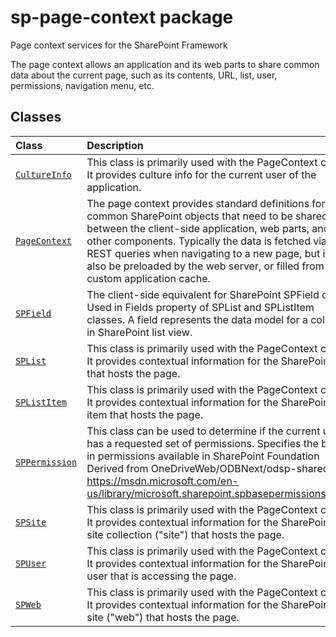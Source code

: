 # sp-page-context package

Page context services for the SharePoint Framework

The page context allows an application and its web parts to share common data about the current page, such as its contents, URL, list, user, permissions, navigation menu, etc.


## Classes

| Class	   |  Description |
|:-------------|:---------------|
| [`CultureInfo`](./sp-page-context.api/class/cultureinfo.md)     | This class is primarily used with the PageContext class. It provides culture info for the current user of the application. |
| [`PageContext`](./sp-page-context.api/class/pagecontext.md)     | The page context provides standard definitions for common SharePoint objects that need to be shared between the client-side application, web parts, and other components. Typically the data is fetched via REST queries when navigating to a new page, but it can also be preloaded by the web server, or filled from a custom application cache. |
| [`SPField`](./sp-page-context.api/class/spfield.md)     | The client-side equivalent for SharePoint SPField class. Used in Fields property of SPList and SPListItem classes. A field represents the data model for a column in SharePoint list view. |
| [`SPList`](./sp-page-context.api/class/splist.md)     | This class is primarily used with the PageContext class. It provides contextual information for the SharePoint list that hosts the page. |
| [`SPListItem`](./sp-page-context.api/class/splistitem.md)     | This class is primarily used with the PageContext class. It provides contextual information for the SharePoint list item that hosts the page. |
| [`SPPermission`](./sp-page-context.api/class/sppermission.md)     | This class can be used to determine if the current user has a requested set of permissions. Specifies the built-in permissions available in SharePoint Foundation Derived from OneDriveWeb/ODBNext/odsp-shared https://msdn.microsoft.com/en-us/library/microsoft.sharepoint.spbasepermissions.aspx |
| [`SPSite`](./sp-page-context.api/class/spsite.md)     | This class is primarily used with the PageContext class. It provides contextual information for the SharePoint site collection ("site") that hosts the page. |
| [`SPUser`](./sp-page-context.api/class/spuser.md)     | This class is primarily used with the PageContext class. It provides contextual information for the SharePoint user that is accessing the page. |
| [`SPWeb`](./sp-page-context.api/class/spweb.md)     | This class is primarily used with the PageContext class. It provides contextual information for the SharePoint site ("web") that hosts the page. |







